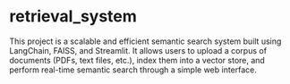 # retrieval_system

This project is a scalable and efficient semantic search system built using LangChain, FAISS, and Streamlit. It allows users to upload a corpus of documents (PDFs, text files, etc.), index them into a vector store, and perform real-time semantic search through a simple web interface.
